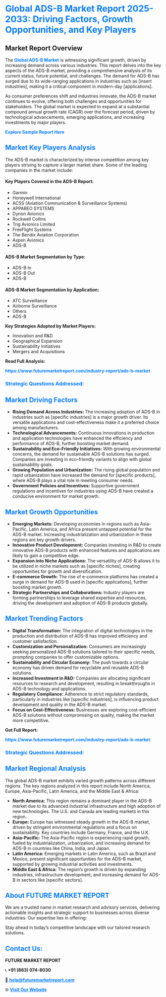 <h1 style="color: #007BFF;">Global ADS-B Market Report 2025-2033: Driving Factors, Growth Opportunities, and Key Players</h1>

<section id="overview">
<h2>Market Report Overview</h2>
<p>The <a href="https://www.futuremarketreport.com/industry-report/ads-b-market" style="color: #007BFF; text-decoration: none;"><strong>Global ADS-B Market</strong></a> is witnessing significant growth, driven by increasing demand across various industries. This report delves into the key aspects of the ADS-B market, providing a comprehensive analysis of its current status, future potential, and challenges. The demand for ADS-B has surged due to its wide-ranging applications in industries such as [insert industries], making it a critical component in modern-day [applications].</p>
<p>As consumer preferences shift and industries innovate, the ADS-B market continues to evolve, offering both challenges and opportunities for stakeholders. The global market is expected to expand at a substantial compound annual growth rate (CAGR) over the forecast period, driven by technological advancements, emerging applications, and increasing investments by major players.</p>
</section>

<section id="overview">
<p><a href="https://www.futuremarketreport.com/request-sample/reportId=100347" style="color: #007BFF; text-decoration: none;"><strong>Explore Sample Report Here</strong></a></p>
</section>

<section id="key-players">
<h2 style="color: #007BFF;">Market Key Players Analysis</h2>
<p>The ADS-B market is characterized by intense competition among key players striving to capture a larger market share. Some of the leading companies in the market include:</p>
<h4>Key Players Covered in the ADS-B Report:</h4>
<ul><li>Garmin</li><li>Honeywell International</li><li>ACSS (Aviation Communication &amp; Surveillance Systems)</li><li>APPAREO SYSTEMS</li><li>Dynon Avionics</li><li>Rockwell Collins</li><li>Trig Avionics Limited</li><li>FreeFlight Systems</li><li>The Bendix Aviation Corporation</li><li>Aspen Avionics</li><li>ADS-B</li></ul>
<h4>ADS-B Market Segmentation by Type:</h4>
<ul><li>ADS-B In</li><li>ADS-B Out</li><li>ADS-B</li></ul>

<h4>ADS-B Market Segmentation by Application:</h4>
<ul><li>ATC Surveillance</li><li>Airborne Surveillance</li><li>Others</li><li>ADS-B</li></ul>
<p><strong>Key Strategies Adopted by Market Players:</strong></p>
<ul>
<li>Innovation and R&D</li>
<li>Geographical Expansion</li>
<li>Sustainability Initiatives</li>
<li>Mergers and Acquisitions</li>
</ul>
</section>

<section>
<p><strong>Read Full Analysis: </strong></p><a href="https://www.futuremarketreport.com/industry-report/ads-b-market" style="color: #007BFF; text-decoration: none;"><strong>https://www.futuremarketreport.com/industry-report/ads-b-market</strong></a>
<h3 style="color: #007BFF;">Strategic Questions Addressed:</h3>
</section>

<section id="driving-factors">
<h2 style="color: #007BFF;">Market Driving Factors</h2>
<ul>
<li><strong>Rising Demand Across Industries:</strong> The increasing adoption of ADS-B in industries such as [specific industries] is a major growth driver. Its versatile applications and cost-effectiveness make it a preferred choice among manufacturers.</li>
<li><strong>Technological Advancements:</strong> Continuous innovations in production and application technologies have enhanced the efficiency and performance of ADS-B, further boosting market demand.</li>
<li><strong>Sustainability and Eco-Friendly Initiatives:</strong> With growing environmental concerns, the demand for sustainable ADS-B solutions has surged. Companies are investing in eco-friendly variants to align with global sustainability goals.</li>
<li><strong>Growing Population and Urbanization:</strong> The rising global population and rapid urbanization have increased the demand for [specific products], where ADS-B plays a vital role in meeting consumer needs.</li>
<li><strong>Government Policies and Incentives:</strong> Supportive government regulations and incentives for industries using ADS-B have created a conducive environment for market growth.</li>
</ul>
</section>

<section id="growth-opportunities">
<h2 style="color: #007BFF;">Market Growth Opportunities</h2>
<ul>
<li><strong>Emerging Markets:</strong> Developing economies in regions such as Asia-Pacific, Latin America, and Africa present untapped potential for the ADS-B market. Increasing industrialization and urbanization in these regions are key growth drivers.</li>
<li><strong>Innovative Product Development:</strong> Companies investing in R&D to create innovative ADS-B products with enhanced features and applications are likely to gain a competitive edge.</li>
<li><strong>Expansion into Niche Applications:</strong> The versatility of ADS-B allows it to be utilized in niche markets such as [specific niches], creating opportunities for growth and diversification.</li>
<li><strong>E-commerce Growth:</strong> The rise of e-commerce platforms has created a surge in demand for ADS-B used in [specific applications], further boosting market growth.</li>
<li><strong>Strategic Partnerships and Collaborations:</strong> Industry players are forming partnerships to leverage shared expertise and resources, driving the development and adoption of ADS-B products globally.</li>
</ul>
</section>

<section id="trending-factors">
<h2 style="color: #007BFF;">Market Trending Factors</h2>
<ul>
<li><strong>Digital Transformation:</strong> The integration of digital technologies in the production and distribution of ADS-B has improved efficiency and customer satisfaction.</li>
<li><strong>Customization and Personalization:</strong> Consumers are increasingly seeking personalized ADS-B solutions tailored to their specific needs, prompting companies to offer customizable options.</li>
<li><strong>Sustainability and Circular Economy:</strong> The push towards a circular economy has driven demand for recyclable and reusable ADS-B solutions.</li>
<li><strong>Increased Investment in R&D:</strong> Companies are allocating significant resources to research and development, resulting in breakthroughs in ADS-B technology and applications.</li>
<li><strong>Regulatory Compliance:</strong> Adherence to strict regulatory standards, particularly in industries like [specific industries], is influencing product development and quality in the ADS-B market.</li>
<li><strong>Focus on Cost-Effectiveness:</strong> Businesses are exploring cost-efficient ADS-B solutions without compromising on quality, making the market more competitive.</li>
</ul>
</section>

<section>
<p><strong>Get Full Report: </strong></p><a href="https://www.futuremarketreport.com/industry-report/ads-b-market" style="color: #007BFF; text-decoration: none;"><strong>https://www.futuremarketreport.com/industry-report/ads-b-market</strong></a>
<h3 style="color: #007BFF;">Strategic Questions Addressed:</h3>
</section>


<section id="regional-analysis">
<h2 style="color: #007BFF;">Market Regional Analysis</h2>
<p>The global ADS-B market exhibits varied growth patterns across different regions. The key regions analyzed in this report include North America, Europe, Asia-Pacific, Latin America, and the Middle East & Africa:</p>
<ul>
<li><strong>North America:</strong> This region remains a dominant player in the ADS-B market due to its advanced industrial infrastructure and high adoption of new technologies. The U.S. and Canada are leading markets in this region.</li>
<li><strong>Europe:</strong> Europe has witnessed steady growth in the ADS-B market, driven by stringent environmental regulations and a focus on sustainability. Key countries include Germany, France, and the U.K.</li>
<li><strong>Asia-Pacific:</strong> The Asia-Pacific region is experiencing rapid growth, fueled by industrialization, urbanization, and increasing demand for ADS-B in countries like China, India, and Japan.</li>
<li><strong>Latin America:</strong> Emerging markets in Latin America, such as Brazil and Mexico, present significant opportunities for the ADS-B market, supported by growing industrial activities and investments.</li>
<li><strong>Middle East & Africa:</strong> The region’s growth is driven by expanding industries, infrastructure development, and increasing demand for ADS-B in sectors like [specific sectors].</li>
</ul>
</section>

<footer>
<h2 style="color: #007BFF;">About FUTURE MARKET REPORT</h2>
<p>We are a trusted name in market research and advisory services, delivering actionable insights and strategic support to businesses across diverse industries. Our expertise lies in offering:</p>

<p>Stay ahead in today’s competitive landscape with our tailored research solutions.</p>

<h2 style="color: #007BFF;">Contact Us:</h2>
<p><strong>FUTURE MARKET REPORT</strong></p>
<p>📞 <strong>+91 (883) 074-8030</strong></p>
<p>📧 <strong><a href="mailto:help@futuremarketreport.com" style="color: #007BFF;">help@futuremarketreport.com</a></strong></p>
<p>🌐 <strong><a href="https://www.futuremarketreport.com/" style="color: #007BFF;">Visit Our Website</a></strong></p>
</footer>